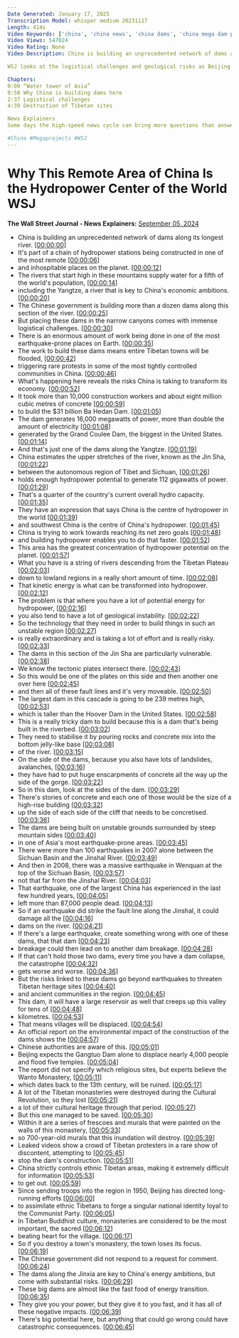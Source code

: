 ```yaml
---
Date Generated: January 17, 2025
Transcription Model: whisper medium 20231117
Length: 414s
Video Keywords: ['china', 'china news', 'china dams', 'china mega dam project', 'yangtze river', 'tibet', 'tibet dam', 'hydropower', 'china hydropower plant', 'china dam', 'tibetan plateau', 'sichuan', 'sichuan china', 'china economy 2024', 'logistics', 'baihetan dam', 'jinsha', 'fault lines', 'china fault line', 'landfill', 'power', 'resources', 'supply chain', 'wsj', 'china earthquake', 'sichuan basin', 'beijing', 'tibetan protest', 'construction', 'dam construction', 'megaprojects china', 'himalaya dam', 'infrastructure', 'largest dam in the world', 'dam', 'wonews']
Video Views: 547024
Video Rating: None
Video Description: China is building an unprecedented network of dams along its longest river, with the potential to generate enough hydropower for a quarter of the country’s output. The Yangtze River is key to China’s economic ambitions with the newly built Baihetan Dam alone able to produce more power than any dam in the U.S. But what are the risks to building dams in unstable grounds surrounded by steep mountain sides in one of Asia’s most earthquake prone areas?

WSJ looks at the logistical challenges and geological risks as Beijing transitions to cleaner energy to help transform its economy.

Chapters:
0:00 “Water tower of Asia”
0:58 Why China is building dams here
2:37 Logistical challenges
4:39 Destruction of Tibetan sites 

News Explainers
Some days the high-speed news cycle can bring more questions than answers. WSJ’s news explainers break down the day's biggest stories into bite-size pieces to help you make sense of the news.

#China #Megaprojects #WSJ
---
```


# Why This Remote Area of China Is the Hydropower Center of the World  WSJ
**The Wall Street Journal - News Explainers:** [September 05, 2024](https://www.youtube.com/watch?v=6IzLzI_MbnE)
*  China is building an unprecedented network of dams along its longest river. [[00:00:00](https://www.youtube.com/watch?v=6IzLzI_MbnE&t=0.0s)]
*  It's part of a chain of hydropower stations being constructed in one of the most remote [[00:00:06](https://www.youtube.com/watch?v=6IzLzI_MbnE&t=6.68s)]
*  and inhospitable places on the planet. [[00:00:12](https://www.youtube.com/watch?v=6IzLzI_MbnE&t=12.0s)]
*  The rivers that start high in these mountains supply water for a fifth of the world's population, [[00:00:14](https://www.youtube.com/watch?v=6IzLzI_MbnE&t=14.76s)]
*  including the Yangtze, a river that is key to China's economic ambitions. [[00:00:20](https://www.youtube.com/watch?v=6IzLzI_MbnE&t=20.32s)]
*  The Chinese government is building more than a dozen dams along this section of the river. [[00:00:25](https://www.youtube.com/watch?v=6IzLzI_MbnE&t=25.24s)]
*  But placing these dams in the narrow canyons comes with immense logistical challenges. [[00:00:30](https://www.youtube.com/watch?v=6IzLzI_MbnE&t=30.24s)]
*  There is an enormous amount of work being done in one of the most earthquake-prone places on Earth. [[00:00:35](https://www.youtube.com/watch?v=6IzLzI_MbnE&t=35.8s)]
*  The work to build these dams means entire Tibetan towns will be flooded, [[00:00:42](https://www.youtube.com/watch?v=6IzLzI_MbnE&t=42.56s)]
*  triggering rare protests in some of the most tightly controlled communities in China. [[00:00:46](https://www.youtube.com/watch?v=6IzLzI_MbnE&t=46.879999999999995s)]
*  What's happening here reveals the risks China is taking to transform its economy. [[00:00:52](https://www.youtube.com/watch?v=6IzLzI_MbnE&t=52.0s)]
*  It took more than 10,000 construction workers and about eight million cubic metres of concrete [[00:00:59](https://www.youtube.com/watch?v=6IzLzI_MbnE&t=59.56s)]
*  to build the $31 billion Ba Hedan Dam. [[00:01:05](https://www.youtube.com/watch?v=6IzLzI_MbnE&t=65.24000000000001s)]
*  The dam generates 16,000 megawatts of power, more than double the amount of electricity [[00:01:08](https://www.youtube.com/watch?v=6IzLzI_MbnE&t=68.8s)]
*  generated by the Grand Coulee Dam, the biggest in the United States. [[00:01:14](https://www.youtube.com/watch?v=6IzLzI_MbnE&t=74.16s)]
*  And that's just one of the dams along the Yangtze. [[00:01:19](https://www.youtube.com/watch?v=6IzLzI_MbnE&t=79.32s)]
*  China estimates the upper stretches of the river, known as the Jin Sha, [[00:01:22](https://www.youtube.com/watch?v=6IzLzI_MbnE&t=82.27999999999999s)]
*  between the autonomous region of Tibet and Sichuan, [[00:01:26](https://www.youtube.com/watch?v=6IzLzI_MbnE&t=86.44s)]
*  holds enough hydropower potential to generate 112 gigawatts of power. [[00:01:29](https://www.youtube.com/watch?v=6IzLzI_MbnE&t=89.67999999999999s)]
*  That's a quarter of the country's current overall hydro capacity. [[00:01:35](https://www.youtube.com/watch?v=6IzLzI_MbnE&t=95.44s)]
*  They have an expression that says China is the centre of hydropower in the world [[00:01:39](https://www.youtube.com/watch?v=6IzLzI_MbnE&t=99.83999999999999s)]
*  and southwest China is the centre of China's hydropower. [[00:01:45](https://www.youtube.com/watch?v=6IzLzI_MbnE&t=105.08s)]
*  China is trying to work towards reaching its net zero goals [[00:01:48](https://www.youtube.com/watch?v=6IzLzI_MbnE&t=108.6s)]
*  and building hydropower enables you to do that faster. [[00:01:52](https://www.youtube.com/watch?v=6IzLzI_MbnE&t=112.64s)]
*  This area has the greatest concentration of hydropower potential on the planet. [[00:01:57](https://www.youtube.com/watch?v=6IzLzI_MbnE&t=117.88s)]
*  What you have is a string of rivers descending from the Tibetan Plateau [[00:02:03](https://www.youtube.com/watch?v=6IzLzI_MbnE&t=123.0s)]
*  down to lowland regions in a really short amount of time. [[00:02:08](https://www.youtube.com/watch?v=6IzLzI_MbnE&t=128.32s)]
*  That kinetic energy is what can be transformed into hydropower. [[00:02:12](https://www.youtube.com/watch?v=6IzLzI_MbnE&t=132.28s)]
*  The problem is that where you have a lot of potential energy for hydropower, [[00:02:16](https://www.youtube.com/watch?v=6IzLzI_MbnE&t=136.95999999999998s)]
*  you also tend to have a lot of geological instability. [[00:02:22](https://www.youtube.com/watch?v=6IzLzI_MbnE&t=142.6s)]
*  So the technology that they need in order to build things in such an unstable region [[00:02:27](https://www.youtube.com/watch?v=6IzLzI_MbnE&t=147.72s)]
*  is really extraordinary and is taking a lot of effort and is really risky. [[00:02:33](https://www.youtube.com/watch?v=6IzLzI_MbnE&t=153.04s)]
*  The dams in this section of the Jin Sha are particularly vulnerable. [[00:02:38](https://www.youtube.com/watch?v=6IzLzI_MbnE&t=158.92s)]
*  We know the tectonic plates intersect there. [[00:02:43](https://www.youtube.com/watch?v=6IzLzI_MbnE&t=163.2s)]
*  So this would be one of the plates on this side and then another one over here [[00:02:45](https://www.youtube.com/watch?v=6IzLzI_MbnE&t=165.79999999999998s)]
*  and then all of these fault lines and it's very moveable. [[00:02:50](https://www.youtube.com/watch?v=6IzLzI_MbnE&t=170.16s)]
*  The largest dam in this cascade is going to be 239 metres high, [[00:02:53](https://www.youtube.com/watch?v=6IzLzI_MbnE&t=173.35999999999999s)]
*  which is taller than the Hoover Dam in the United States. [[00:02:58](https://www.youtube.com/watch?v=6IzLzI_MbnE&t=178.76s)]
*  This is a really tricky dam to build because this is a dam that's being built in the riverbed. [[00:03:02](https://www.youtube.com/watch?v=6IzLzI_MbnE&t=182.23999999999998s)]
*  They need to stabilise it by pouring rocks and concrete mix into the bottom jelly-like base [[00:03:08](https://www.youtube.com/watch?v=6IzLzI_MbnE&t=188.92s)]
*  of the river. [[00:03:15](https://www.youtube.com/watch?v=6IzLzI_MbnE&t=195.64s)]
*  On the side of the dams, because you also have lots of landslides, avalanches, [[00:03:16](https://www.youtube.com/watch?v=6IzLzI_MbnE&t=196.79999999999998s)]
*  they have had to put huge enscarpments of concrete all the way up the side of the gorge. [[00:03:22](https://www.youtube.com/watch?v=6IzLzI_MbnE&t=202.88s)]
*  So in this dam, look at the sides of the dam. [[00:03:29](https://www.youtube.com/watch?v=6IzLzI_MbnE&t=209.27999999999997s)]
*  There's stories of concrete and each one of those would be the size of a high-rise building [[00:03:32](https://www.youtube.com/watch?v=6IzLzI_MbnE&t=212.48s)]
*  up the side of each side of the cliff that needs to be concretised. [[00:03:36](https://www.youtube.com/watch?v=6IzLzI_MbnE&t=216.16s)]
*  The dams are being built on unstable grounds surrounded by steep mountain sides [[00:03:40](https://www.youtube.com/watch?v=6IzLzI_MbnE&t=220.95999999999998s)]
*  in one of Asia's most earthquake-prone areas. [[00:03:45](https://www.youtube.com/watch?v=6IzLzI_MbnE&t=225.88s)]
*  There were more than 100 earthquakes in 2007 alone between the Sichuan Basin and the Jinshal River. [[00:03:49](https://www.youtube.com/watch?v=6IzLzI_MbnE&t=229.6s)]
*  And then in 2008, there was a massive earthquake in Wenquan at the top of the Sichuan Basin, [[00:03:57](https://www.youtube.com/watch?v=6IzLzI_MbnE&t=237.83999999999997s)]
*  not that far from the Jinshal River. [[00:04:03](https://www.youtube.com/watch?v=6IzLzI_MbnE&t=243.6s)]
*  That earthquake, one of the largest China has experienced in the last few hundred years, [[00:04:05](https://www.youtube.com/watch?v=6IzLzI_MbnE&t=245.84s)]
*  left more than 87,000 people dead. [[00:04:13](https://www.youtube.com/watch?v=6IzLzI_MbnE&t=253.44s)]
*  So if an earthquake did strike the fault line along the Jinshal, it could damage all the [[00:04:16](https://www.youtube.com/watch?v=6IzLzI_MbnE&t=256.8s)]
*  dams on the river. [[00:04:21](https://www.youtube.com/watch?v=6IzLzI_MbnE&t=261.96s)]
*  If there's a large earthquake, create something wrong with one of these dams, that that dam [[00:04:23](https://www.youtube.com/watch?v=6IzLzI_MbnE&t=263.52s)]
*  breakage could then lead on to another dam breakage. [[00:04:28](https://www.youtube.com/watch?v=6IzLzI_MbnE&t=268.92s)]
*  If that can't hold those two dams, every time you have a dam collapse, the catastrophe [[00:04:32](https://www.youtube.com/watch?v=6IzLzI_MbnE&t=272.2s)]
*  gets worse and worse. [[00:04:36](https://www.youtube.com/watch?v=6IzLzI_MbnE&t=276.96s)]
*  But the risks linked to these dams go beyond earthquakes to threaten Tibetan heritage sites [[00:04:40](https://www.youtube.com/watch?v=6IzLzI_MbnE&t=280.0s)]
*  and ancient communities in the region. [[00:04:45](https://www.youtube.com/watch?v=6IzLzI_MbnE&t=285.52s)]
*  This dam, it will have a large reservoir as well that creeps up this valley for tens of [[00:04:48](https://www.youtube.com/watch?v=6IzLzI_MbnE&t=288.15999999999997s)]
*  kilometres. [[00:04:53](https://www.youtube.com/watch?v=6IzLzI_MbnE&t=293.24s)]
*  That means villages will be displaced. [[00:04:54](https://www.youtube.com/watch?v=6IzLzI_MbnE&t=294.59999999999997s)]
*  An official report on the environmental impact of the construction of the dams shows the [[00:04:57](https://www.youtube.com/watch?v=6IzLzI_MbnE&t=297.48s)]
*  Chinese authorities are aware of this. [[00:05:01](https://www.youtube.com/watch?v=6IzLzI_MbnE&t=301.68s)]
*  Beijing expects the Gangtuo Dam alone to displace nearly 4,000 people and flood five temples. [[00:05:04](https://www.youtube.com/watch?v=6IzLzI_MbnE&t=304.32s)]
*  The report did not specify which religious sites, but experts believe the Wanto Monastery, [[00:05:11](https://www.youtube.com/watch?v=6IzLzI_MbnE&t=311.6s)]
*  which dates back to the 13th century, will be ruined. [[00:05:17](https://www.youtube.com/watch?v=6IzLzI_MbnE&t=317.52s)]
*  A lot of the Tibetan monasteries were destroyed during the Cultural Revolution, so they lost [[00:05:21](https://www.youtube.com/watch?v=6IzLzI_MbnE&t=321.24s)]
*  a lot of their cultural heritage through that period. [[00:05:27](https://www.youtube.com/watch?v=6IzLzI_MbnE&t=327.12s)]
*  But this one managed to be saved. [[00:05:30](https://www.youtube.com/watch?v=6IzLzI_MbnE&t=330.92s)]
*  Within it are a series of frescoes and murals that were painted on the walls of this monastery, [[00:05:33](https://www.youtube.com/watch?v=6IzLzI_MbnE&t=333.32s)]
*  so 700-year-old murals that this inundation will destroy. [[00:05:39](https://www.youtube.com/watch?v=6IzLzI_MbnE&t=339.04s)]
*  Leaked videos show a crowd of Tibetan protesters in a rare show of discontent, attempting to [[00:05:45](https://www.youtube.com/watch?v=6IzLzI_MbnE&t=345.84000000000003s)]
*  stop the dam's construction. [[00:05:51](https://www.youtube.com/watch?v=6IzLzI_MbnE&t=351.40000000000003s)]
*  China strictly controls ethnic Tibetan areas, making it extremely difficult for information [[00:05:53](https://www.youtube.com/watch?v=6IzLzI_MbnE&t=353.64s)]
*  to get out. [[00:05:59](https://www.youtube.com/watch?v=6IzLzI_MbnE&t=359.12s)]
*  Since sending troops into the region in 1950, Beijing has directed long-running efforts [[00:06:00](https://www.youtube.com/watch?v=6IzLzI_MbnE&t=360.36s)]
*  to assimilate ethnic Tibetans to forge a singular national identity loyal to the Communist Party. [[00:06:05](https://www.youtube.com/watch?v=6IzLzI_MbnE&t=365.52000000000004s)]
*  In Tibetan Buddhist culture, monasteries are considered to be the most important, the sacred [[00:06:12](https://www.youtube.com/watch?v=6IzLzI_MbnE&t=372.48s)]
*  beating heart for the village. [[00:06:17](https://www.youtube.com/watch?v=6IzLzI_MbnE&t=377.36s)]
*  So if you destroy a town's monastery, the town loses its focus. [[00:06:19](https://www.youtube.com/watch?v=6IzLzI_MbnE&t=379.08000000000004s)]
*  The Chinese government did not respond to a request for comment. [[00:06:24](https://www.youtube.com/watch?v=6IzLzI_MbnE&t=384.68s)]
*  The dams along the Jinxia are key to China's energy ambitions, but come with substantial risks. [[00:06:29](https://www.youtube.com/watch?v=6IzLzI_MbnE&t=389.72s)]
*  These big dams are almost like the fast food of energy transition. [[00:06:35](https://www.youtube.com/watch?v=6IzLzI_MbnE&t=395.84000000000003s)]
*  They give you your power, but they give it to you fast, and it has all of these negative impacts. [[00:06:39](https://www.youtube.com/watch?v=6IzLzI_MbnE&t=399.8s)]
*  There's big potential here, but anything that could go wrong could have catastrophic consequences. [[00:06:45](https://www.youtube.com/watch?v=6IzLzI_MbnE&t=405.04s)]
